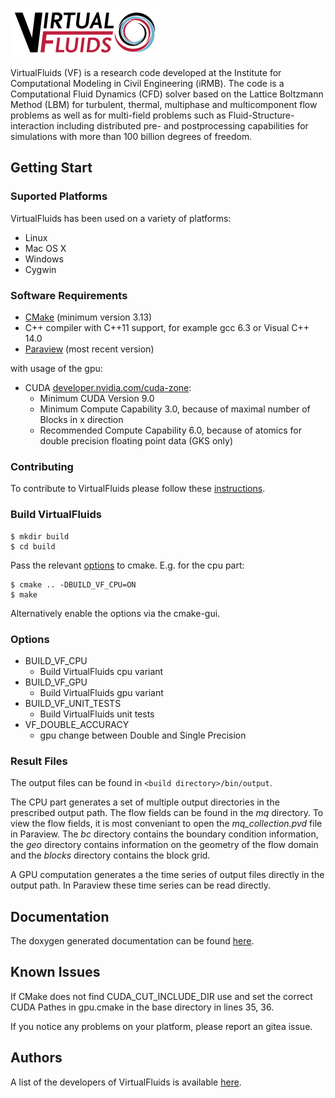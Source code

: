 ![VirtualFluids](docs/img/VF_logo.png)

VirtualFluids (VF) is a research code developed at the Institute for Computational Modeling in Civil Engineering (iRMB). The code is a Computational Fluid Dynamics (CFD) solver based on the Lattice Boltzmann Method (LBM) for turbulent, thermal, multiphase and multicomponent flow problems as well as for multi-field problems such as Fluid-Structure-interaction including distributed pre- and postprocessing capabilities for simulations with more than 100 billion degrees of freedom.

## Getting Start
### Suported Platforms
VirtualFluids has been used on a variety of platforms:
 - Linux
 - Mac OS X
 - Windows
 - Cygwin
### Software Requirements
 
 - [CMake](https://cmake.org/) (minimum version 3.13)
 - C++ compiler with C++11 support, for example gcc 6.3 or Visual C++ 14.0
 - [Paraview](https://www.paraview.org/) (most recent version)

with usage of the gpu:  
 - CUDA [developer.nvidia.com/cuda-zone](https://developer.nvidia.com/cuda-zone):
    * Minimum CUDA Version 9.0
    * Minimum Compute Capability 3.0, because of maximal number of Blocks in x direction
    * Recommended Compute Capability 6.0, because of atomics for double precision floating point data (GKS only)
    

### Contributing
To contribute to VirtualFluids please follow these [instructions](CONTRIBUTING.md).

### Build VirtualFluids
```shell
$ mkdir build
$ cd build
```
Pass the relevant [options](#options) to cmake.
E.g. for the cpu part:
```shell
$ cmake .. -DBUILD_VF_CPU=ON
$ make
```
Alternatively enable the options via the cmake-gui.

### <a id="options"></a> Options
- BUILD_VF_CPU
  - Build VirtualFluids cpu variant
- BUILD_VF_GPU 
  - Build VirtualFluids gpu variant
- BUILD_VF_UNIT_TESTS
  -  Build VirtualFluids unit tests
- VF_DOUBLE_ACCURACY 
    - gpu change between Double and Single Precision

### Result Files
The output files can be found in `<build directory>/bin/output`.

The CPU part generates a set of multiple output directories in the prescribed output path. The flow fields can be found in the _mq_ directory. To view the flow fields, it is most conveniant to open the _mq_collection.pvd_ file in Paraview. The _bc_ directory contains the boundary condition information, the _geo_ directory contains information on the geometry of the flow domain and the _blocks_ directory contains the block grid.

A GPU computation generates a the time series of output files directly in the output path. In Paraview these time series can be read directly.



## Documentation
The doxygen generated documentation can be found [here](https://git.irmb.bau.tu-bs.de/doku/CPU).


## Known Issues
If CMake does not find CUDA_CUT_INCLUDE_DIR use and set the correct CUDA Pathes in gpu.cmake in the base directory in lines 35, 36.

If you notice any problems on your platform, please report an gitea issue. 


## Authors
A list of the developers of VirtualFluids is available [here](AUTHORS.md).
